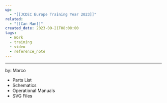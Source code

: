 ```yaml
---
up:
  - "[[JCDEC Europe Training Year 2023]]"
related:
  - "[[Can Man]]"
created_date: 2023-09-21T08:00:00
tags:
  - Work
  - training
  - video
  - reference_note
---
```

---
by: Marco

- Parts List
- Schematics
- Operational Manuals
- SVG Files




